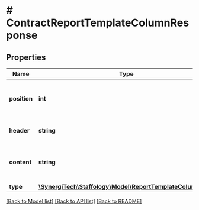 # # ContractReportTemplateColumnResponse

## Properties

Name | Type | Description | Notes
------------ | ------------- | ------------- | -------------
**position** | **int** | The position of the column in the template | [optional]
**header** | **string** | The header text of the column | [optional]
**content** | **string** | The content associated with the column | [optional]
**type** | [**\SynergiTech\Staffology\Model\ReportTemplateColumnType**](ReportTemplateColumnType.md) |  | [optional]

[[Back to Model list]](../../README.md#models) [[Back to API list]](../../README.md#endpoints) [[Back to README]](../../README.md)
